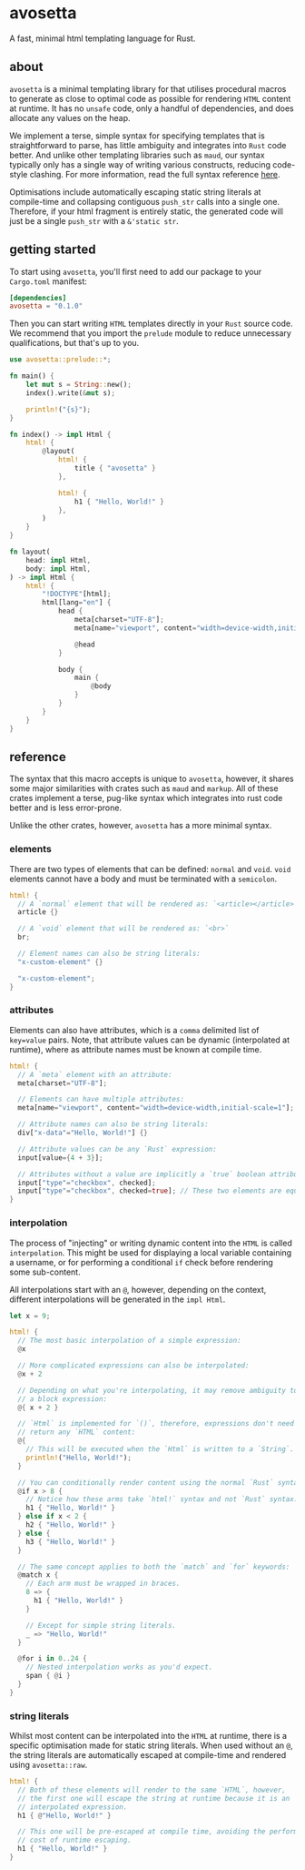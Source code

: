 # avosetta

A fast, minimal html templating language for Rust.

## about

`avosetta` is a minimal templating library for that utilises procedural macros
to generate as close to optimal code as possible for rendering `HTML` content
at runtime. It has no `unsafe` code, only a handful of dependencies, and does
allocate any values on the heap.

We implement a terse, simple syntax for specifying templates that is
straightforward to parse, has little ambiguity and integrates into `Rust`
code better. And unlike other templating libraries such as `maud`, our syntax
typically only has a single way of writing various constructs, reducing
code-style clashing. For more information, read the full syntax reference
[here](#reference).

Optimisations include automatically escaping static string literals at
compile-time and collapsing contiguous `push_str` calls into a single one.
Therefore, if your html fragment is entirely static, the generated code will
just be a single `push_str` with a `&'static str`.

## getting started

To start using `avosetta`, you'll first need to add our package to your
`Cargo.toml` manifest:

```toml
[dependencies]
avosetta = "0.1.0"
```

Then you can start writing `HTML` templates directly in your `Rust` source
code. We recommend that you import the `prelude` module to reduce unnecessary
qualifications, but that's up to you.

```rust
use avosetta::prelude::*;

fn main() {
	let mut s = String::new();
	index().write(&mut s);

	println!("{s}");
}

fn index() -> impl Html {
	html! {
		@layout(
			html! {
				title { "avosetta" }
			},

			html! {
				h1 { "Hello, World!" }
			},
		)
	}
}

fn layout(
	head: impl Html, 
	body: impl Html,
) -> impl Html {
	html! {
		"!DOCTYPE"[html];
		html[lang="en"] {
			head {
				meta[charset="UTF-8"];
				meta[name="viewport", content="width=device-width,initial-scale=1"];

				@head
			}

			body {
				main {
					@body 
				}
			}
		}
	}
}
```

## reference

The syntax that this macro accepts is unique to `avosetta`, however, it shares
some major similarities with crates such as `maud` and `markup`. All of these
crates implement a terse, pug-like syntax which integrates into rust code better
and is less error-prone.

Unlike the other crates, however, `avosetta` has a more minimal syntax.

### elements

There are two types of elements that can be defined: `normal` and `void`.
`void` elements cannot have a body and must be terminated with a `semicolon`.

```rust
html! {
  // A `normal` element that will be rendered as: `<article></article>`
  article {}

  // A `void` element that will be rendered as: `<br>`
  br;

  // Element names can also be string literals:
  "x-custom-element" {}

  "x-custom-element";
}
```

### attributes

Elements can also have attributes, which is a `comma` delimited list of
`key=value` pairs. Note, that attribute values can be dynamic (interpolated at
runtime), where as attribute names must be known at compile time.

```rust
html! {
  // A `meta` element with an attribute:
  meta[charset="UTF-8"];

  // Elements can have multiple attributes:
  meta[name="viewport", content="width=device-width,initial-scale=1"];

  // Attribute names can also be string literals:
  div["x-data"="Hello, World!"] {}

  // Attribute values can be any `Rust` expression:
  input[value={4 + 3}];

  // Attributes without a value are implicitly a `true` boolean attribute:
  input["type"="checkbox", checked];
  input["type"="checkbox", checked=true]; // These two elements are equivalent.
}
```

### interpolation

The process of "injecting" or writing dynamic content into the `HTML` is
called `interpolation`. This might be used for displaying a local variable
containing a username, or for performing a conditional `if` check before
rendering some sub-content.

All interpolations start with an `@`, however, depending on the context,
different interpolations will be generated in the `impl Html`.

```rust
let x = 9;

html! {
  // The most basic interpolation of a simple expression:
  @x

  // More complicated expressions can also be interpolated:
  @x + 2

  // Depending on what you're interpolating, it may remove ambiguity to use
  // a block expression:
  @{ x + 2 }

  // `Html` is implemented for `()`, therefore, expressions don't need to
  // return any `HTML` content:
  @{
    // This will be executed when the `Html` is written to a `String`.
    println!("Hello, World!");
  }

  // You can conditionally render content using the normal `Rust` syntax:
  @if x > 8 {
    // Notice how these arms take `html!` syntax and not `Rust` syntax.
    h1 { "Hello, World!" }
  } else if x < 2 {
    h2 { "Hello, World!" }
  } else {
    h3 { "Hello, World!" }
  }

  // The same concept applies to both the `match` and `for` keywords:
  @match x {
    // Each arm must be wrapped in braces.
    8 => {
      h1 { "Hello, World!" }
    }

    // Except for simple string literals.
    _ => "Hello, World!"
  }

  @for i in 0..24 {
    // Nested interpolation works as you'd expect.
    span { @i }
  }
}
```

### string literals

Whilst most content can be interpolated into the `HTML` at runtime, there
is a specific optimisation made for static string literals. When used without an
`@`, the string literals are automatically escaped at compile-time and rendered
using `avosetta::raw`.

```rust
html! {
  // Both of these elements will render to the same `HTML`, however,
  // the first one will escape the string at runtime because it is an
  // interpolated expression.
  h1 { @"Hello, World!" }

  // This one will be pre-escaped at compile time, avoiding the performance
  // cost of runtime escaping.
  h1 { "Hello, World!" }
}
```
